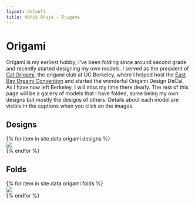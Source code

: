 ```yaml
---
layout: default
title: Abhik Ahuja - Origami
---
```


# Origami
Origami is my earliest hobby; I've been folding since around second grade and recently started designing my own models. I served as the president of [Cal Origami](https://calorigami.berkeley.edu), the origami club at UC Berkeley, where I helped host the [East Bay Orgami Convention](https://calorigami.berkeley.edu/eboc-2023/program) and started the wonderful Origami Design DeCal. As I have now left Berkeley, I will miss my time there dearly. The rest of this page will be a gallery of models that I have folded, some being my own designs but mostly the designs of others. Details about each model are visible in the captions when you click on the images.

## Designs
<script src="https://ajax.googleapis.com/ajax/libs/jquery/3.5.1/jquery.min.js"></script>
<script src="https://unpkg.com/masonry-layout@4/dist/masonry.pkgd.min.js"></script>
<script src="https://unpkg.com/imagesloaded@4/imagesloaded.pkgd.min.js"></script>
<link href="/assets/css/portfolio.css" rel="stylesheet" />
<link href="/assets/css/lightbox.css" rel="stylesheet" />

<div class="grid">
{% for item in site.data.origami.designs %}
 <div class="grid-item">
  <a href="{{ item.path }}" data-title="{{ item.name }} - {{ item.description }}" data-lightbox="{{ page.title }}">
   <img src="{{ item.path }}">
  </a>
 </div>
{% endfor %}
</div>

## Folds
<div class="grid">
{% for item in site.data.origami.folds %}
 <div class="grid-item">
  <a href="{{ item.path }}" data-title="{{ item.name }} - {{ item.description }}" data-lightbox="{{ page.title }}">
   <img src="{{ item.path }}">
  </a>
 </div>
{% endfor %}
</div>

<script>
 var $grid = $('.grid').masonry({
  // options
  itemSelector: '.grid-item',
  columnWidth: 50,
  gutter: 0,
  fitWidth: true
 });
 $grid.imagesLoaded().progress(function () {
  $grid.masonry('layout');
 });
</script>
<script src="/assets/js/lightbox.js"></script>
<script>
 lightbox.option({
  'resizeDuration': 200,
  'imageFadeDuration': 300,
  'wrapAround': true
 })
</script>
